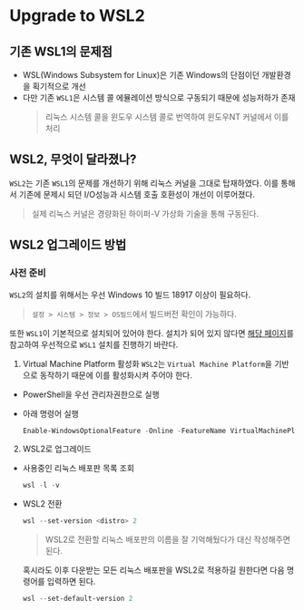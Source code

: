 Upgrade to WSL2
===

기존 WSL1의 문제점
---

- WSL(Windows Subsystem for Linux)은 기존 Windows의 단점이던 개발환경을 획기적으로 개선
- 다만 기존 `WSL1`은 시스템 콜 에뮬레이션 방식으로 구동되기 때문에 성능저하가 존재
  > 리눅스 시스템 콜을 윈도우 시스템 콜로 번역하여 윈도우NT 커널에서 이를 처리

WSL2, 무엇이 달라졌나?
---

`WSL2`는 기존 `WSL1`의 문제를 개선하기 위해 리눅스 커널을 그대로 탑재하였다. 이를 통해서 기존에 문제시 되던 I/O성능과 시스템 호출 호환성이 개선이 이루어졌다.
> 실제 리눅스 커널은 경량화된 하이퍼-V 가상화 기술을 통해 구동된다.

WSL2 업그레이드 방법
---

### 사전 준비
`WSL2`의 설치를 위해서는 우선 Windows 10 빌드 18917 이상이 필요하다.

> `설정 > 시스템 > 정보 > OS빌드`에서 빌드버전 확인이 가능하다.

또한 `WSL1`이 기본적으로 설치되어 있어야 한다. 설치가 되어 있지 않다면 [해당 페이지](WSL/Installation.md)를 참고하여 우선적으로 `WSL1` 설치를 진행하기 바란다.

1. Virtual Machine Platform 활성화
`WSL2`는 `Virtual Machine Platform`을 기반으로 동작하기 때문에 이를 활성화시켜 주어야 한다.

- PowerShell을 우선 관리자권한으로 실행
- 아래 명령어 실행

  ```powershell
  Enable-WindowsOptionalFeature -Online -FeatureName VirtualMachinePlatform
  ```

2. WSL2로 업그레이드
- 사용중인 리눅스 배포판 목록 조회
  ```powershell
  wsl -l -v
  ```
- WSL2 전환
  ```powershell
  wsl --set-version <distro> 2
  ```
  > WSL2로 전환할 리눅스 배포판의 이름을 잘 기억해뒀다가 <distro> 대신 작성해주면 된다.

  혹시라도 이후 다운받는 모든 리눅스 배포판을 WSL2로 적용하길 원한다면 다음 명령어를 입력하면 된다.

  ```powershell
  wsl --set-default-version 2
  ```
